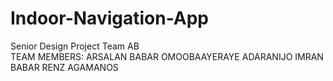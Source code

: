 # Indoor-Navigation-App
Senior Design Project Team AB                                
TEAM MEMBERS:
ARSALAN BABAR
OMOOBAAYERAYE ADARANIJO
IMRAN BABAR
RENZ AGAMANOS

